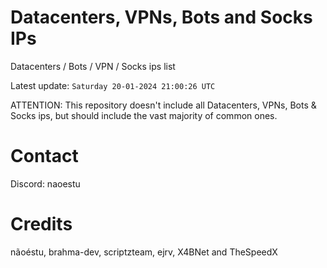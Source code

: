 # Datacenters, VPNs, Bots and Socks IPs
 
Datacenters / Bots / VPN / Socks ips list

Latest update: `Saturday 20-01-2024 21:00:26 UTC` 

ATTENTION: This repository doesn't include all Datacenters, VPNs, Bots & Socks ips, 
but should include the vast majority of common ones.

# Contact
Discord: naoestu

# Credits
nãoéstu, brahma-dev, scriptzteam, ejrv, X4BNet and TheSpeedX
